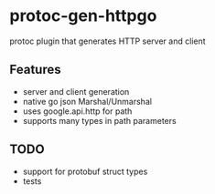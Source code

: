 # protoc-gen-httpgo

protoc plugin that generates HTTP server and client

## Features

- server and client generation
- native go json Marshal/Unmarshal
- uses google.api.http for path
- supports many types in path parameters

## TODO

- support for protobuf struct types
- tests

